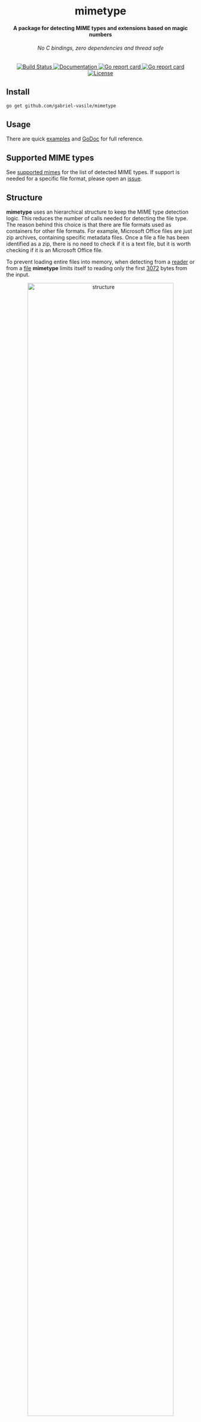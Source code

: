 <h1 align="center">
  mimetype
</h1>

<h4 align="center">
  A package for detecting MIME types and extensions based on magic numbers
</h4>
<h6 align="center">
  No C bindings, zero dependencies and thread safe
</h6>

<p align="center">
  <a href="https://travis-ci.org/gabriel-vasile/mimetype">
    <img alt="Build Status" src="https://travis-ci.org/gabriel-vasile/mimetype.svg?branch=master">
  </a>
  <a href="https://godoc.org/github.com/gabriel-vasile/mimetype">
    <img alt="Documentation" src="https://godoc.org/github.com/gabriel-vasile/mimetype?status.svg">
  </a>
  <a href="https://goreportcard.com/report/github.com/gabriel-vasile/mimetype">
    <img alt="Go report card" src="https://goreportcard.com/badge/github.com/gabriel-vasile/mimetype">
  </a>
  <a href="https://coveralls.io/github/gabriel-vasile/mimetype?branch=master">
    <img alt="Go report card" src="https://coveralls.io/repos/github/gabriel-vasile/mimetype/badge.svg?branch=master">
  </a>
  <a href="LICENSE">
    <img alt="License" src="https://img.shields.io/badge/License-MIT-green.svg">
  </a>
</p>

## Install
```bash
go get github.com/gabriel-vasile/mimetype
```

## Usage
There are quick [examples](EXAMPLES.md) and
[GoDoc](https://godoc.org/github.com/gabriel-vasile/mimetype) for full reference.

## Supported MIME types
See [supported mimes](supported_mimes.md) for the list of detected MIME types.
If support is needed for a specific file format, please open an [issue](https://github.com/gabriel-vasile/mimetype/issues/new/choose).

## Structure
**mimetype** uses an hierarchical structure to keep the MIME type detection logic.
This reduces the number of calls needed for detecting the file type. The reason
behind this choice is that there are file formats used as containers for other
file formats. For example, Microsoft Office files are just zip archives,
containing specific metadata files. Once a file a file has been identified as a
zip, there is no need to check if it is a text file, but it is worth checking if
it is an Microsoft Office file.

To prevent loading entire files into memory, when detecting from a
[reader](https://godoc.org/github.com/gabriel-vasile/mimetype#DetectReader)
or from a [file](https://godoc.org/github.com/gabriel-vasile/mimetype#DetectFile)
**mimetype** limits itself to reading only the first
[3072](https://github.com/gabriel-vasile/mimetype/blob/87fd6acfef4cd447de83ef07b3f83aa57612dcf1/internal/matchers/matchers.go#L6)
bytes from the input.
<div align="center">
  <img alt="structure" src="https://github.com/gabriel-vasile/mimetype/blob/33abbe6cb78fe1a8486c92f95008a9e0fcef10a1/mimetype.gif?raw=true" width="88%">
</div>

## Performance
Thanks to the hierarchical structure, searching for common formats first,
and careful memory allocations **mimetype** outperforms **filetype**
in benchmarks.

Tests were run on an Intel Xeon Gold 6136 24 core CPU @ 3.00GHz.
```bash
                                 filetype            mimetype
BenchmarkMatchTar-24            3778 ns/op          250 ns/op
BenchmarkMatchZip-24            4884 ns/op          524 ns/op
BenchmarkMatchJpeg-24            839 ns/op          103 ns/op
BenchmarkMatchGif-24             751 ns/op          139 ns/op
BenchmarkMatchPng-24            1176 ns/op          165 ns/op
```

## Contributing
See [CONTRIBUTING.md](CONTRIBUTING.md).
